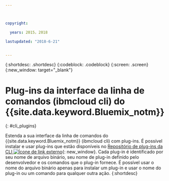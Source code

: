 ```yaml
---



copyright:

  years: 2015，2018

lastupdated: "2018-6-21"


---
```


{:shortdesc: .shortdesc}
{:codeblock: .codeblock}
{:screen: .screen}
{:new_window: target="_blank"}

# Plug-ins da interface da linha de comandos (ibmcloud cli) do {{site.data.keyword.Bluemix_notm}} 
{: #cli_plugins}

Estenda a sua interface da linha de comandos do {{site.data.keyword.Bluemix_notm}} (ibmcloud cli) com plug-ins. É
possível instalar e usar plug-ins que estão disponíveis no [Repositório de plug-ins da
CLI ![Ícone de link externo](../icons/launch-glyph.svg)](http://plugins.ng.bluemix.net/){: new_window}. Cada plug-in é identificado por seu nome de arquivo binário, seu nome de plug-in definido pelo desenvolvedor e os comandos que o plug-in fornece. É possível usar o nome do arquivo binário apenas para instalar um plug-in e usar o nome do plug-in ou um comando para qualquer outra ação.
{:shortdesc}
